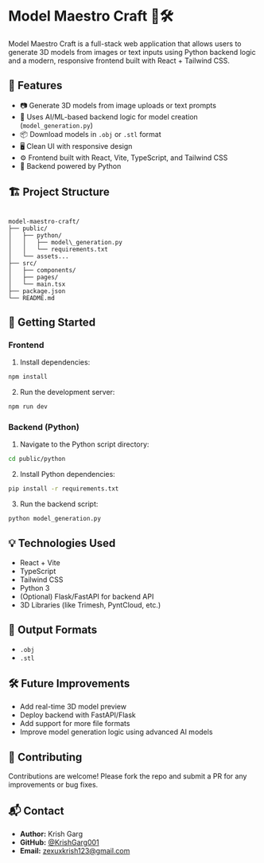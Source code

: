 # Model Maestro Craft 🎨🛠️

Model Maestro Craft is a full-stack web application that allows users to generate 3D models from images or text inputs using Python backend logic and a modern, responsive frontend built with React + Tailwind CSS.

## 🚀 Features

- 📷 Generate 3D models from image uploads or text prompts  
- 🧠 Uses AI/ML-based backend logic for model creation (`model_generation.py`)  
- 📦 Download models in `.obj` or `.stl` format  
- 🖥️ Clean UI with responsive design  
- ⚙️ Frontend built with React, Vite, TypeScript, and Tailwind CSS  
- 🔌 Backend powered by Python  

## 🏗️ Project Structure

```

model-maestro-craft/
├── public/
│   ├── python/
│   │   ├── model\_generation.py
│   │   └── requirements.txt
│   └── assets...
├── src/
│   ├── components/
│   ├── pages/
│   └── main.tsx
├── package.json
└── README.md

````

## 🧪 Getting Started

### Frontend

1. Install dependencies:

```bash
npm install
````

2. Run the development server:

```bash
npm run dev
```

### Backend (Python)

1. Navigate to the Python script directory:

```bash
cd public/python
```

2. Install Python dependencies:

```bash
pip install -r requirements.txt
```

3. Run the backend script:

```bash
python model_generation.py
```

## 💡 Technologies Used

* React + Vite
* TypeScript
* Tailwind CSS
* Python 3
* (Optional) Flask/FastAPI for backend API
* 3D Libraries (like Trimesh, PyntCloud, etc.)

## 📁 Output Formats

* `.obj`
* `.stl`

## 🛠️ Future Improvements

* Add real-time 3D model preview
* Deploy backend with FastAPI/Flask
* Add support for more file formats
* Improve model generation logic using advanced AI models

## 🤝 Contributing

Contributions are welcome! Please fork the repo and submit a PR for any improvements or bug fixes.

## 📬 Contact

- **Author:** Krish Garg 
- **GitHub:** [@KrishGarg001](https://github.com/KrishGarg001)  
- **Email:** zexuxkrish123@gmail.com  


